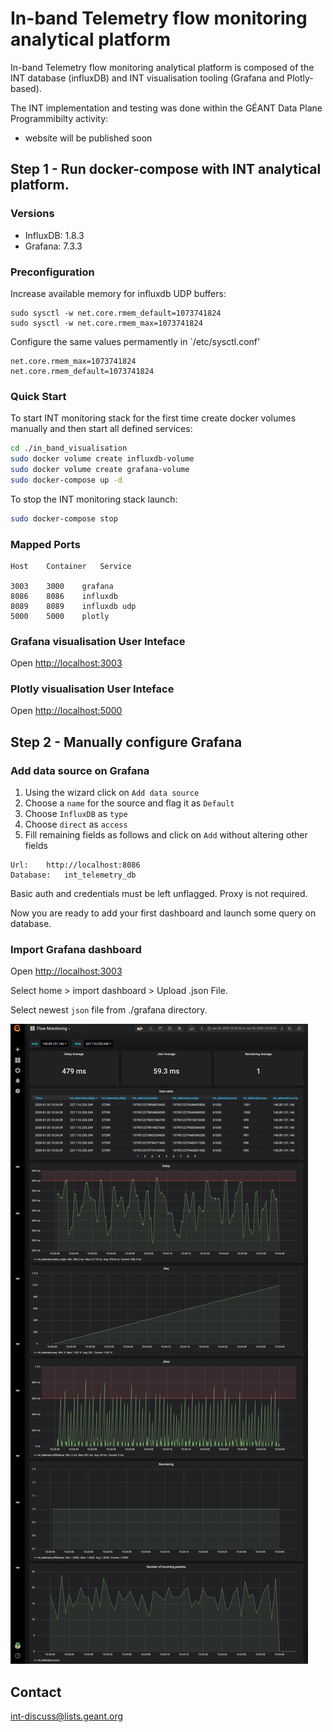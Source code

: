 # In-band Telemetry flow monitoring analytical platform

In-band Telemetry flow monitoring analytical platform is composed of the INT database (influxDB) and INT visualisation tooling (Grafana and Plotly-based).

The INT implementation and testing was done within the GÉANT Data Plane Programmibilty activity:
* website will be published soon

## Step 1 - Run docker-compose with INT analytical platform.

### Versions

* InfluxDB:          1.8.3
* Grafana:           7.3.3

### Preconfiguration

Increase available memory for influxdb UDP buffers:

```
sudo sysctl -w net.core.rmem_default=1073741824
sudo sysctl -w net.core.rmem_max=1073741824
```

Configure the same values permamently in `/etc/sysctl.conf'
```
net.core.rmem_max=1073741824
net.core.rmem_default=1073741824
```

### Quick Start

To start INT monitoring stack for the first time create docker volumes manually and then start all defined services:

```sh
cd ./in_band_visualisation
sudo docker volume create influxdb-volume
sudo docker volume create grafana-volume
sudo docker-compose up -d
```

To stop the INT monitoring stack launch:

```sh
sudo docker-compose stop
```

### Mapped Ports

```
Host    Container   Service

3003    3000    grafana
8086    8086    influxdb
8089    8089    influxdb udp
5000    5000    plotly
```

### Grafana visualisation User Inteface

Open <http://localhost:3003>


### Plotly visualisation User Inteface

Open <http://localhost:5000>


## Step 2 - Manually configure Grafana

### Add data source on Grafana

1. Using the wizard click on `Add data source`
2. Choose a `name` for the source and flag it as `Default`
3. Choose `InfluxDB` as `type`
4. Choose `direct` as `access`
5. Fill remaining fields as follows and click on `Add` without altering other fields

```
Url:    http://localhost:8086
Database:   int_telemetry_db
```

Basic auth and credentials must be left unflagged. Proxy is not required.

Now you are ready to add your first dashboard and launch some query on database.

### Import Grafana dashboard

Open <http://localhost:3003>

Select home > import dashboard > Upload .json File.

Select newest `json` file from ./grafana directory.

![Alt text](flow_monitoring_grafana_dashboard.png?raw=true "Flow monitoring dashboard")

## Contact

int-discuss@lists.geant.org
